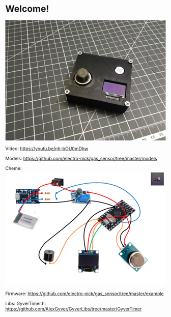 # Welcome!

![preview](https://raw.githubusercontent.com/electro-nick/gas_sensor/master/images/IMG_1299.jpeg)

Video: https://youtu.be/nh-bOU0mDhw

Models: https://github.com/electro-nick/gas_sensor/tree/master/models

Cheme:
![cheme](https://raw.githubusercontent.com/electro-nick/gas_sensor/master/Схемма.png)

Firmware:
https://github.com/electro-nick/gas_sensor/tree/master/example

Libs:
GyverTimer.h: https://github.com/AlexGyver/GyverLibs/tree/master/GyverTimer
